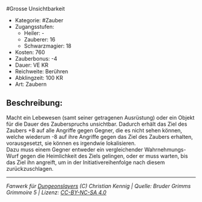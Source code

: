 #Grosse Unsichtbarkeit  
- Kategorie: #Zauber  
- Zugangsstufen:  
  - Heiler: -  
  - Zauberer: 16  
  - Schwarzmagier: 18  
- Kosten: 760  
- Zauberbonus: -4  
- Dauer: VE KR  
- Reichweite: Berühren  
- Abklingzeit: 100 KR  
- Art: Zaubern     

## Beschreibung:
Macht ein Lebewesen (samt seiner getragenen Ausrüstung) oder ein Objekt für die Dauer des Zauberspruchs unsichtbar. Dadurch erhält das Ziel des Zaubers +8 auf alle Angriffe gegen Gegner, die es nicht sehen können, welche wiederum -8 auf ihre Angriffe gegen das Ziel des Zaubers erhalten, vorausgesetzt, sie können es irgendwie lokalisieren.<br>Dazu muss einem Gegner entweder ein vergleichender Wahrnehmungs-Wurf gegen die Heimlichkeit des Ziels gelingen, oder er muss warten, bis das Ziel ihn angreift, um in der Initiativereihenfolge nach diesem zurückzuschlagen.


___
*Fanwerk für [Dungeonslayers](https://www.dungeonslayers.net/) (C) Christian Kennig | Quelle: Bruder Grimms Grimmoire 5 | Lizenz: [CC-BY-NC-SA 4.0](https://creativecommons.org/licenses/by-nc-sa/4.0/deed.de)*